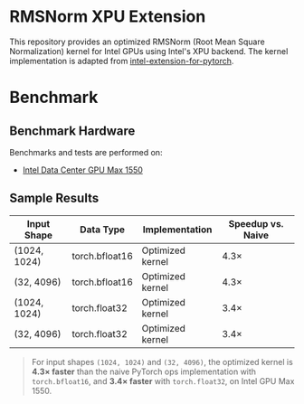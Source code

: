 # RMSNorm XPU Extension

This repository provides an optimized RMSNorm (Root Mean Square Normalization) kernel for Intel GPUs using Intel's XPU backend. The kernel implementation is adapted from [intel-extension-for-pytorch](https://github.com/intel/intel-extension-for-pytorch).

# Benchmark
## Benchmark Hardware
Benchmarks and tests are performed on:
- [Intel Data Center GPU Max 1550](https://www.intel.com/content/www/us/en/products/sku/232873/intel-data-center-gpu-max-1550/specifications.html?wapkw=1550)

## Sample Results

| Input Shape   | Data Type      | Implementation    | Speedup vs. Naive |
|---------------|---------------|------------------|-------------------|
| (1024, 1024)  | torch.bfloat16 | Optimized kernel | 4.3×              |
| (32, 4096)    | torch.bfloat16 | Optimized kernel | 4.3×              |
| (1024, 1024)  | torch.float32  | Optimized kernel | 3.4×              |
| (32, 4096)    | torch.float32  | Optimized kernel | 3.4×              |

> For input shapes `(1024, 1024)` and `(32, 4096)`, the optimized kernel is **4.3× faster** than the naive PyTorch ops implementation with `torch.bfloat16`, and **3.4× faster** with `torch.float32`, on Intel GPU Max 1550.